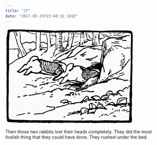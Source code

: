 ```yaml
---
title: "27"
date: "2017-03-29T22:40:32.169Z"
---
```

![GliseGeir Grevling & Herr Havre Rev](./image028.png)


Then those two rabbits lost their heads completely. They did the most foolish thing that they could have done. They rushed under the bed.


<!-- into their short new tunnel, and hid themselves at the top end of it, under Mr. Tod's kitchen floor. -->